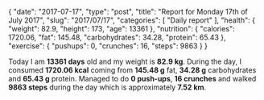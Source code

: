 {
    "date": "2017-07-17",
    "type": "post",
    "title": "Report for Monday 17th of July 2017",
    "slug": "2017\/07\/17",
    "categories": [
        "Daily report"
    ],
    "health": {
        "weight": 82.9,
        "height": 173,
        "age": 13361
    },
    "nutrition": {
        "calories": 1720.06,
        "fat": 145.48,
        "carbohydrates": 34.28,
        "protein": 65.43
    },
    "exercise": {
        "pushups": 0,
        "crunches": 16,
        "steps": 9863
    }
}

Today I am <strong>13361 days</strong> old and my weight is <strong>82.9 kg</strong>. During the day, I consumed <strong>1720.06 kcal</strong> coming from <strong>145.48 g</strong> fat, <strong>34.28 g</strong> carbohydrates and <strong>65.43 g</strong> protein. Managed to do <strong>0 push-ups</strong>, <strong>16 crunches</strong> and walked <strong>9863 steps</strong> during the day which is approximately <strong>7.52 km</strong>.